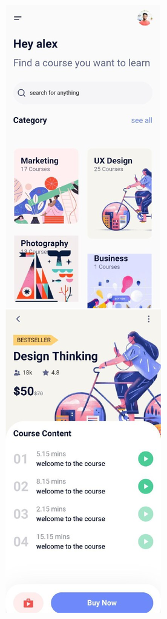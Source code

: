 ![img-1](https://github.com/alifaraji64/Online-Course-UI-with-Flutter/blob/master/assets/images/page-1.jpg)
![img-2](https://github.com/alifaraji64/Online-Course-UI-with-Flutter/blob/master/assets/images/page-2.jpg)
